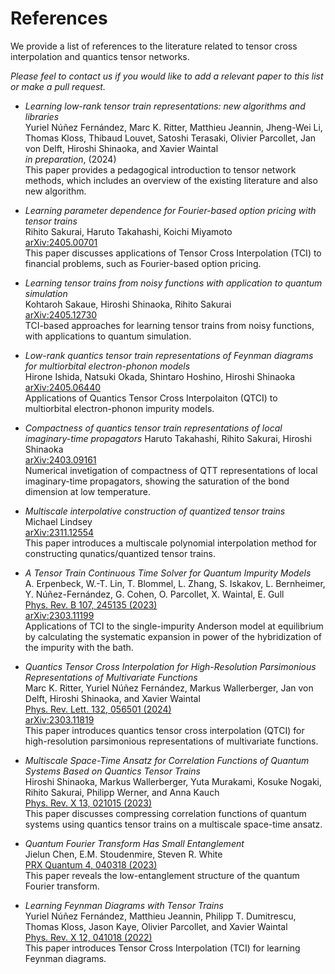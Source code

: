 # References

We provide a list of references to the literature related to tensor cross interpolation and quantics tensor networks.

*Please feel to contact us if you would like to add a relevant paper to this list or make a pull request.*

* *Learning low-rank tensor train representations: new algorithms and libraries*<br>
Yuriel Núñez Fernández, Marc K. Ritter, Matthieu Jeannin, Jheng-Wei Li, Thomas Kloss, Thibaud Louvet, Satoshi Terasaki, Olivier Parcollet, Jan von Delft, Hiroshi Shinaoka, and Xavier Waintal<br>
*in preparation*, (2024)<br>
This paper provides a pedagogical introduction to tensor network methods, which includes an overview of the existing literature and also new algorithm.

* *Learning parameter dependence for Fourier-based option pricing with tensor trains*<br>
Rihito Sakurai, Haruto Takahashi, Koichi Miyamoto<br>
[arXiv:2405.00701](https://arxiv.org/abs/2405.00701)<br>
This paper discusses applications of Tensor Cross Interpolation (TCI) to financial problems, such as Fourier-based option pricing.

* *Learning tensor trains from noisy functions with application to quantum simulation*<br>
Kohtaroh Sakaue, Hiroshi Shinaoka, Rihito Sakurai<br>
[arXiv:2405.12730](https://arxiv.org/abs/2405.12730)<br>
TCI-based approaches for learning tensor trains from noisy functions, with applications to quantum simulation.

* *Low-rank quantics tensor train representations of Feynman diagrams for multiorbital electron-phonon models*<br>
Hirone Ishida, Natsuki Okada, Shintaro Hoshino, Hiroshi Shinaoka<br>
[arXiv:2405.06440](https://arxiv.org/abs/2405.06440)<br>
Applications of Quantics Tensor Cross Interpolaiton (QTCI) to multiorbital electron-phonon impurity models.

* *Compactness of quantics tensor train representations of local imaginary-time propagators*
Haruto Takahashi, Rihito Sakurai, Hiroshi Shinaoka<br>
[arXiv:2403.09161](https://arxiv.org/abs/2403.09161)<br>
Numerical invetigation of compactness of QTT representations of local imaginary-time propagators, showing the saturation of the bond dimension at low temperature.

* *Multiscale interpolative construction of quantized tensor trains*<br>
Michael Lindsey<br>
[arXiv:2311.12554](https://arxiv.org/abs/2311.12554)<br>
This paper introduces a multiscale polynomial interpolation method for constructing qunatics/quantized tensor trains.

* *A Tensor Train Continuous Time Solver for Quantum Impurity Models*<br>
A. Erpenbeck, W.-T. Lin, T. Blommel, L. Zhang, S. Iskakov, L. Bernheimer, Y. Núñez-Fernández, G. Cohen, O. Parcollet, X. Waintal, E. Gull<br>
[Phys. Rev. B 107, 245135 (2023)](https://doi.org/10.1103/PhysRevB.107.245135)<br>
[arXiv:2303.11199](https://arxiv.org/abs/2303.11199)<br>
Applications of TCI to the single-impurity Anderson model at equilibrium by calculating the systematic expansion in power of the hybridization of the impurity with the bath.

* *Quantics Tensor Cross Interpolation for High-Resolution Parsimonious Representations of Multivariate Functions*<br>
Marc K. Ritter, Yuriel Núñez Fernández, Markus Wallerberger, Jan von Delft, Hiroshi Shinaoka, and Xavier Waintal<br>
[Phys. Rev. Lett. 132, 056501 (2024)](https://journals.aps.org/prl/abstract/10.1103/PhysRevLett.132.056501)<br>
[arXiv:2303.11819](https://arxiv.org/abs/2303.11819)<br>
This paper introduces quantics tensor cross interpolation (QTCI) for high-resolution parsimonious representations of multivariate functions.


* *Multiscale Space-Time Ansatz for Correlation Functions of Quantum Systems Based on Quantics Tensor Trains*<br>
Hiroshi Shinaoka, Markus Wallerberger, Yuta Murakami, Kosuke Nogaki, Rihito Sakurai, Philipp Werner, and Anna Kauch<br>
[Phys. Rev. X 13, 021015 (2023)](https://journals.aps.org/prx/abstract/10.1103/PhysRevX.13.021015)<br>
This paper discusses compressing correlation functions of quantum systems using quantics tensor trains on a multiscale space-time ansatz.

* *Quantum Fourier Transform Has Small Entanglement*<br>
Jielun Chen, E.M. Stoudenmire, Steven R. White<br>
[PRX Quantum 4, 040318 (2023)](https://doi.org/10.1103/PRXQuantum.4.040318)<br>
This paper reveals the low-entanglement structure of the quantum Fourier transform.

* *Learning Feynman Diagrams with Tensor Trains*<br>
Yuriel Núñez Fernández, Matthieu Jeannin, Philipp T. Dumitrescu, Thomas Kloss, Jason Kaye, Olivier Parcollet, and Xavier Waintal<br>
[Phys. Rev. X 12, 041018 (2022)](https://doi.org/10.1103/PhysRevX.12.041018)<br>
This paper introduces Tensor Cross Interpolation (TCI) for learning Feynman diagrams.


